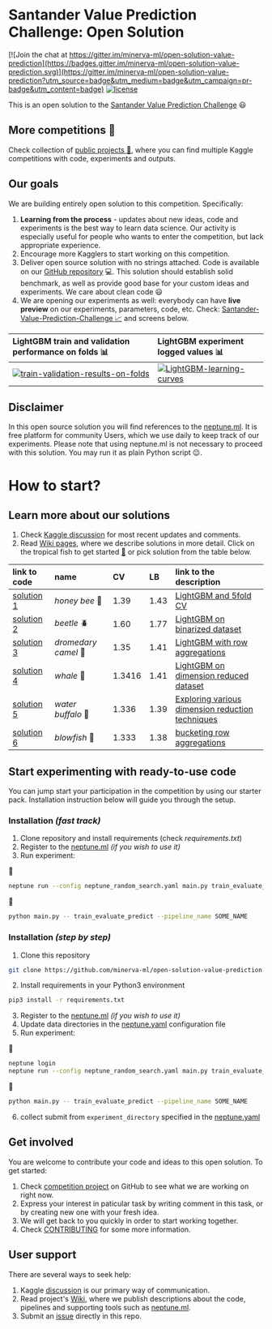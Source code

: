 # Santander Value Prediction Challenge: Open Solution

[![Join the chat at https://gitter.im/minerva-ml/open-solution-value-prediction](https://badges.gitter.im/minerva-ml/open-solution-value-prediction.svg)](https://gitter.im/minerva-ml/open-solution-value-prediction?utm_source=badge&utm_medium=badge&utm_campaign=pr-badge&utm_content=badge)
[![license](https://img.shields.io/github/license/mashape/apistatus.svg?maxAge=2592000)](https://github.com/minerva-ml/open-solution-value-prediction/blob/master/LICENSE)

This is an open solution to the [Santander Value Prediction Challenge](https://www.kaggle.com/c/santander-value-prediction-challenge) :smiley:

## More competitions :sparkler:
Check collection of [public projects :gift:](https://app.neptune.ml/-/explore), where you can find multiple Kaggle competitions with code, experiments and outputs.

## Our goals
We are building entirely open solution to this competition. Specifically:
1. **Learning from the process** - updates about new ideas, code and experiments is the best way to learn data science. Our activity is especially useful for people who wants to enter the competition, but lack appropriate experience.
1. Encourage more Kagglers to start working on this competition.
1. Deliver open source solution with no strings attached. Code is available on our [GitHub repository](https://github.com/neptune-ml/open-solution-value-prediction) :computer:. This solution should establish solid benchmark, as well as provide good base for your custom ideas and experiments. We care about clean code :smiley:
1. We are opening our experiments as well: everybody can have **live preview** on our experiments, parameters, code, etc. Check: [Santander-Value-Prediction-Challenge :chart_with_upwards_trend:](https://app.neptune.ml/neptune-ml/Santander-Value-Prediction-Challenge) and screens below.

| LightGBM train and validation performance on folds :bar_chart: | LightGBM experiment logged values :bar_chart: |
|:---|:---|
|[![train-validation-results-on-folds](https://gist.githubusercontent.com/kamil-kaczmarek/b3b939797fb39752c45fdadfedba3ed9/raw/159817acd944dbd3b5f9f55bdcc0749c18ce1b72/vp-1.png)](https://app.neptune.ml/-/dashboard/experiment/b540e70a-d7e5-444e-bd6f-a56d151ed61f) | [![LightGBM-learning-curves](https://gist.githubusercontent.com/kamil-kaczmarek/b3b939797fb39752c45fdadfedba3ed9/raw/159817acd944dbd3b5f9f55bdcc0749c18ce1b72/vp-2.png)](https://app.neptune.ml/-/dashboard/experiment/b540e70a-d7e5-444e-bd6f-a56d151ed61f) |

## Disclaimer
In this open source solution you will find references to the [neptune.ml](https://neptune.ml). It is free platform for community Users, which we use daily to keep track of our experiments. Please note that using neptune.ml is not necessary to proceed with this solution. You may run it as plain Python script :wink:.

# How to start?
## Learn more about our solutions
1. Check [Kaggle discussion](https://www.kaggle.com/c/santander-value-prediction-challenge/discussion/59299) for most recent updates and comments.
1. Read [Wiki pages](https://github.com/neptune-ml/open-solution-value-prediction/wiki), where we describe solutions in more detail. Click on the tropical fish to get started [:tropical_fish:](https://github.com/neptune-ml/open-solution-value-prediction/wiki) or pick solution from the table below.

|link to code|name|CV|LB|link to the description|
|:---|:---|:---|:---|:---|
|[solution 1](https://github.com/neptune-ml/open-solution-value-prediction/tree/solution-1)|*honey bee* :honeybee:|1.39|1.43|[LightGBM and 5fold CV](LightGBM-and-5fold-CV)|
|[solution 2](https://github.com/neptune-ml/open-solution-value-prediction/tree/solution-2)|*beetle* :beetle:|1.60|1.77|[LightGBM on binarized dataset](LightGBM-on-binarized-dataset)|
|[solution 3](https://github.com/neptune-ml/open-solution-value-prediction/tree/solution-3)|*dromedary camel* :dromedary_camel:|1.35|1.41|[LightGBM with row aggregations](LightGBM-with-row-aggregations)|
|[solution 4](https://github.com/neptune-ml/open-solution-value-prediction/tree/solution-6)|*whale* :whale:|1.3416|1.41|[LightGBM on dimension reduced dataset](LightGBM-on-dimension-reduced-dataset)|
|[solution 5](https://github.com/neptune-ml/open-solution-value-prediction/tree/solution-6)|*water buffalo* :water_buffalo:|1.336|1.39|[Exploring various dimension reduction techniques](Exploring-various-dimension-reduction-techniques)|
|[solution 6](https://github.com/neptune-ml/open-solution-value-prediction/tree/solution-6)|*blowfish* :blowfish:|1.333|1.38|[bucketing row aggregations](bucketing-row-aggregations)|

## Start experimenting with ready-to-use code
You can jump start your participation in the competition by using our starter pack. Installation instruction below will guide you through the setup.

### Installation _(fast track)_
1. Clone repository and install requirements (check _requirements.txt_)
1. Register to the [neptune.ml](https://neptune.ml/login) _(if you wish to use it)_
1. Run experiment:

:trident:
```bash
neptune run --config neptune_random_search.yaml main.py train_evaluate_predict --pipeline_name SOME_NAME
```

:snake:
```bash
python main.py -- train_evaluate_predict --pipeline_name SOME_NAME
```

### Installation _(step by step)_
1. Clone this repository
```bash
git clone https://github.com/minerva-ml/open-solution-value-prediction.git
```
2. Install requirements in your Python3 environment
```bash
pip3 install -r requirements.txt
```
3. Register to the [neptune.ml](https://neptune.ml/login) _(if you wish to use it)_
4. Update data directories in the [neptune.yaml](https://github.com/minerva-ml/open-solution-value-prediction/blob/master/neptune.yaml) configuration file
5. Run experiment:

:trident:
```bash
neptune login
neptune run --config neptune_random_search.yaml main.py train_evaluate_predict --pipeline_name SOME_NAME
```

:snake:
```bash
python main.py -- train_evaluate_predict --pipeline_name SOME_NAME
```

6. collect submit from `experiment_directory` specified in the [neptune.yaml](https://github.com/minerva-ml/open-solution-value-prediction/blob/master/neptune.yaml)

## Get involved
You are welcome to contribute your code and ideas to this open solution. To get started:
1. Check [competition project](https://github.com/minerva-ml/open-solution-value-prediction/projects/1) on GitHub to see what we are working on right now.
1. Express your interest in paticular task by writing comment in this task, or by creating new one with your fresh idea.
1. We will get back to you quickly in order to start working together.
1. Check [CONTRIBUTING](CONTRIBUTING.md) for some more information.

## User support
There are several ways to seek help:
1. Kaggle [discussion](https://www.kaggle.com/c/santander-value-prediction-challenge) is our primary way of communication.
1. Read project's [Wiki](https://github.com/minerva-ml/open-solution-value-prediction/wiki), where we publish descriptions about the code, pipelines and supporting tools such as [neptune.ml](https://neptune.ml).
1. Submit an [issue]((https://github.com/minerva-ml/open-solution-value-prediction/issues)) directly in this repo.
